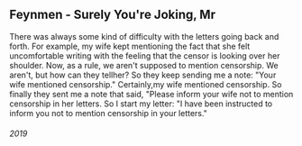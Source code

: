 ## Feynmen - Surely You're Joking, Mr

There was always some kind of difficulty with the letters going back and forth.
For example, my wife kept mentioning the fact that she felt uncomfortable writing with the feeling that the censor is looking over her shoulder.
Now, as a rule, we aren't supposed to mention censorship.
We aren't, but how can they tellher? So they keep sending me a note: "Your wife mentioned censorship."
Certainly,my wife mentioned censorship.
So finally they sent me a note that said, "Please inform your wife not to mention censorship in her letters.
So I start my letter: "I have been instructed to inform you not to mention censorship in your letters."


###### 2019
